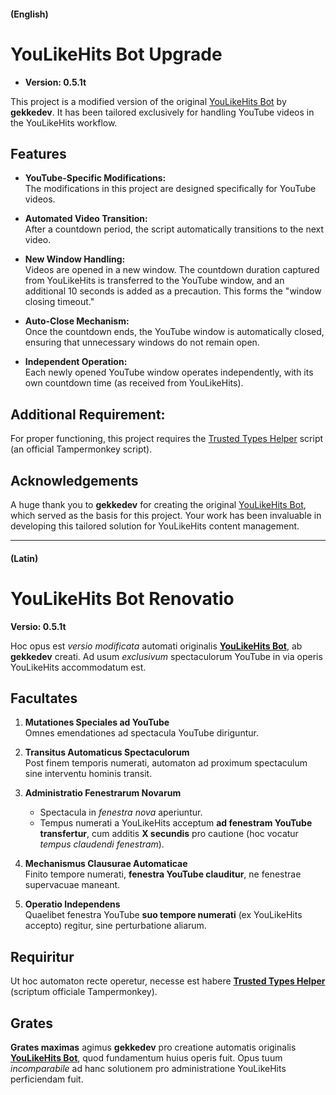 #### (English)
# YouLikeHits Bot Upgrade

- **Version: 0.5.1t** 

This project is a modified version of the original [YouLikeHits Bot](https://github.com/gekkedev/youlikehitsbot) by **gekkedev**. It has been tailored exclusively for handling YouTube videos in the YouLikeHits workflow.

## Features

- **YouTube-Specific Modifications:**  
  The modifications in this project are designed specifically for YouTube videos.

- **Automated Video Transition:**  
  After a countdown period, the script automatically transitions to the next video.

- **New Window Handling:**  
  Videos are opened in a new window. The countdown duration captured from YouLikeHits is transferred to the YouTube window, and an additional 10 seconds is added as a precaution. This forms the "window closing timeout."

- **Auto-Close Mechanism:**  
  Once the countdown ends, the YouTube window is automatically closed, ensuring that unnecessary windows do not remain open.

- **Independent Operation:**  
  Each newly opened YouTube window operates independently, with its own countdown time (as received from YouLikeHits).

## Additional Requirement:
  For proper functioning, this project requires the [Trusted Types Helper](https://greasyfork.org/en/scripts/433051-trusted-types-helper) script (an official Tampermonkey script).

## Acknowledgements

A huge thank you to **gekkedev** for creating the original [YouLikeHits Bot](https://github.com/gekkedev/youlikehitsbot), which served as the basis for this project. Your work has been invaluable in developing this tailored solution for YouLikeHits content management.


___


#### (Latin)
# YouLikeHits Bot Renovatio

**Versio: 0.5.1t**  

Hoc opus est *versio modificata* automati originalis **[YouLikeHits Bot](https://github.com/gekkedev/youlikehitsbot)**, ab **gekkedev** creati. Ad usum *exclusivum* spectaculorum YouTube in via operis YouLikeHits accommodatum est.  

## **Facultates**  

1. **Mutationes Speciales ad YouTube**  
   Omnes emendationes ad spectacula YouTube diriguntur.  

2. **Transitus Automaticus Spectaculorum**  
   Post finem temporis numerati, automaton ad proximum spectaculum sine interventu hominis transit.  

3. **Administratio Fenestrarum Novarum**  
   - Spectacula in *fenestra nova* aperiuntur.  
   - Tempus numerati a YouLikeHits acceptum **ad fenestram YouTube transfertur**, cum additis **X secundis** pro cautione (hoc vocatur *tempus claudendi fenestram*).  

4. **Mechanismus Clausurae Automaticae**  
   Finito tempore numerati, **fenestra YouTube clauditur**, ne fenestrae supervacuae maneant.  

5. **Operatio Independens**  
   Quaelibet fenestra YouTube **suo tempore numerati** (ex YouLikeHits accepto) regitur, sine perturbatione aliarum.  


## **Requiritur**  
   Ut hoc automaton recte operetur, necesse est habere **[Trusted Types Helper](https://greasyfork.org/en/scripts/433051-trusted-types-helper)** (scriptum officiale Tampermonkey).  

## **Grates**  
   **Grates maximas** agimus **gekkedev** pro creatione automatis originalis **[YouLikeHits Bot](https://github.com/gekkedev/youlikehitsbot)**, quod fundamentum huius operis fuit. Opus tuum *incomparabile* ad hanc solutionem pro administratione YouLikeHits perficiendam fuit.  
